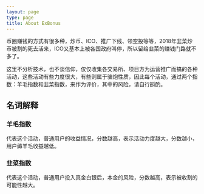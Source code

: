 ```yaml
---
layout: page
type: page
title: About ExBonus
---
```



币圈赚钱的方式有很多种，炒币、ICO、推广下线、领空投等等，2018年韭菜炒币被割的死去活来，ICO又基本上被各国政府叫停，所以留给韭菜的赚钱门路就不多了。

这里不分析技术，也不谈信仰，仅仅收集各交易所、项目方为运营推广而搞的各种活动，这些活动有些力度很大，有些则属于骗炮性质，因此每个活动，通过两个指数：羊毛指数和韭菜指数，来作为评价，其中的风险，请自行斟酌。


## 名词解释

### 羊毛指数
代表这个活动，普通用户的收益情况，分数越高，表示活动力度越大，分数越小，用户薅羊毛收益越低。

### 韭菜指数
代表这个活动，普通用户投入真金白银后，本金的风险，分数越高，表示被收割的可能性越大。